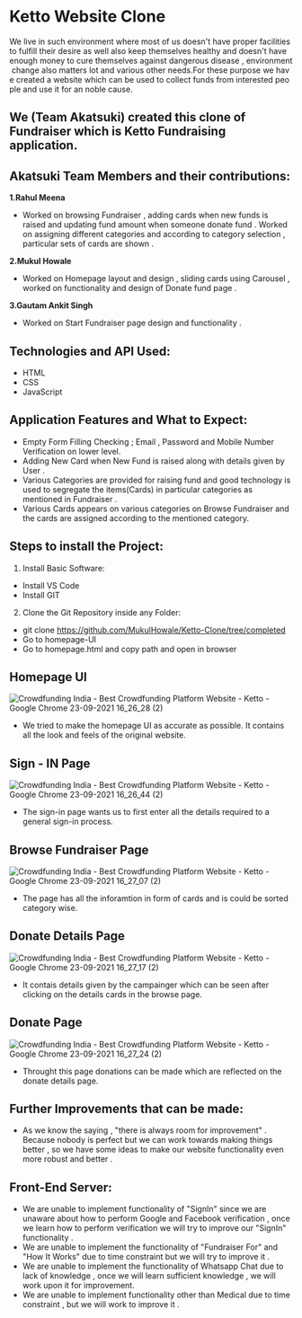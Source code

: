 # Ketto Website Clone

We live in such environment where most of us doesn't have proper facilities to fulfill their desire as well also keep themselves healthy and doesn't have enough money to cure themselves against dangerous disease , environment change also matters lot and various other needs.For these purpose we have created a website which can be used to collect funds from interested people and use it for an noble cause.

## We (Team Akatsuki) created this clone of Fundraiser which is Ketto Fundraising application.

## Akatsuki Team Members and their contributions:

**1.Rahul Meena**
* Worked on browsing Fundraiser , adding cards when new funds is raised and updating fund amount when someone donate fund . Worked on assigning different categories and according to category selection , particular sets of cards are shown .


**2.Mukul Howale**
* Worked on Homepage layout and design , sliding cards using Carousel , worked on functionality and design of Donate fund page .


**3.Gautam Ankit Singh**
* Worked on Start Fundraiser page design and functionality .

## Technologies and API Used:
* HTML
* CSS
* JavaScript


## Application Features and What to Expect:
* Empty Form Filling Checking ; Email , Password and Mobile Number Verification on lower level.
* Adding New Card when New Fund is raised along with details given by User .
* Various Categories are provided for raising fund and good technology is used to segregate the items(Cards) in particular categories as mentioned in Fundraiser .
* Various Cards appears on various categories on Browse Fundraiser and the cards are assigned according to the mentioned category.


## Steps to install the Project:

1. Install Basic Software:
* Install VS Code
* Install GIT
2. Clone the Git Repository inside any Folder:
* git clone https://github.com/MukulHowale/Ketto-Clone/tree/completed
* Go to homepage-UI
* Go to homepage.html and copy path and open in browser

## Homepage UI
![Crowdfunding India - Best Crowdfunding Platform   Website - Ketto - Google Chrome 23-09-2021 16_26_28 (2)](https://user-images.githubusercontent.com/86506262/134497328-f910126f-b585-459b-ab44-b4a1717a571d.png)
* We tried to make the homepage UI as accurate as possible. It contains all the look and feels of the original website.

## Sign - IN Page
![Crowdfunding India - Best Crowdfunding Platform   Website - Ketto - Google Chrome 23-09-2021 16_26_44 (2)](https://user-images.githubusercontent.com/86506262/134497497-0d0819bd-c425-4e68-937b-02a2e102b5c1.png)
* The sign-in page wants us to first enter all the details required to a general sign-in process.

## Browse Fundraiser Page
![Crowdfunding India - Best Crowdfunding Platform   Website - Ketto - Google Chrome 23-09-2021 16_27_07 (2)](https://user-images.githubusercontent.com/86506262/134497399-7f8f7364-1ac0-4619-a104-b58b39370b8c.png)
* The page has all the inforamtion in form of cards and is could be sorted category wise.

## Donate Details Page
![Crowdfunding India - Best Crowdfunding Platform   Website - Ketto - Google Chrome 23-09-2021 16_27_17 (2)](https://user-images.githubusercontent.com/86506262/134497553-26cb9b7e-873d-4e20-a843-77402782aad4.png)
* It contais details given by the campainger which can be seen after clicking on the details cards in the browse page.

## Donate Page
![Crowdfunding India - Best Crowdfunding Platform   Website - Ketto - Google Chrome 23-09-2021 16_27_24 (2)](https://user-images.githubusercontent.com/86506262/134497618-38d3a5be-01ab-4332-9131-0480749ab4a3.png)
* Throught this page donations can be made which are reflected on the donate details page.

## Further Improvements that can be made:
* As we know the saying ,  "there is always room for improvement" . Because nobody is perfect but we can work towards making things better , so we have some ideas to make our website functionality even more robust and better .

## Front-End Server:
* We are unable to implement functionality of "SignIn" since we are unaware about how to perform Google and Facebook verification , once we learn how to perform verification we will try to improve our "SignIn" functionality .
* We are unable to implement the functionality of "Fundraiser For" and "How It Works" due to time constraint but we will try to improve it .
* We are unable to implement the functionality of Whatsapp Chat due to lack of knowledge , once we will learn sufficient knowledge , we will work upon it for improvement.
* We are unable to implement functionality other than Medical due to time constraint , but we will work to improve it .
